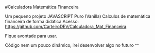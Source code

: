 #Calculadora Matemática Financeira

Um pequeno projeto JAVASCRIPT Puro (Vanilla) Calculos de matemática financeira de forma didática Acesso: https://github.com/CarteiroDEV/Calculadora_Mat_Financeira

Fique avontade para usar.

Código nem um pouco dinâmico, irei desenvolver algo no futuro ^^
